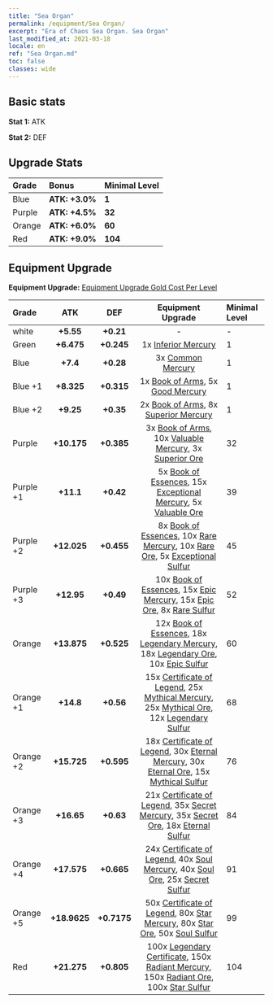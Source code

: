```yaml
---
title: "Sea Organ"
permalink: /equipment/Sea Organ/
excerpt: "Era of Chaos Sea Organ. Sea Organ"
last_modified_at: 2021-03-18
locale: en
ref: "Sea Organ.md"
toc: false
classes: wide
---
```


## Basic stats
 **Stat 1:** ATK

 **Stat 2:** DEF

## Upgrade Stats

  |     Grade    |   Bonus | Minimal Level | 
  |:-------------|:--------|:--------------| 
  | Blue | **ATK: +3.0%** | **1** | 
  | Purple | **ATK: +4.5%** | **32** | 
  | Orange | **ATK: +6.0%** | **60** | 
  | Red | **ATK: +9.0%** | **104** | 


## Equipment Upgrade
 **Equipment Upgrade:** [Equipment Upgrade Gold Cost Per Level](/equipment/EquipmentUpgradeCostPerLevel/) 

  |          Grade      | ATK | DEF | Equipment Upgrade | Minimal Level |
  |:--------------------|:---------:|:---------:|:----------------:|:--------------|
  | white | **+5.55** | **+0.21** | - | - |
  | Green | **+6.475** | **+0.245** | 1x [Inferior Mercury](/Items/mat_2/) | 1 |
  | Blue | **+7.4** | **+0.28** | 3x [Common Mercury](/Items/mat_8/) | 1 |
  | Blue +1 | **+8.325** | **+0.315** | 1x [Book of Arms](/Items/mat_18/), 5x [Good Mercury](/Items/mat_14/) | 1 |
  | Blue +2 | **+9.25** | **+0.35** | 2x [Book of Arms](/Items/mat_25/), 8x [Superior Mercury](/Items/mat_21/) | 1 |
  | Purple | **+10.175** | **+0.385** | 3x [Book of Arms](/Items/mat_32/), 10x [Valuable Mercury](/Items/mat_28/), 3x [Superior Ore](/Items/mat_19/) | 32 |
  | Purple +1 | **+11.1** | **+0.42** | 5x [Book of Essences](/Items/mat_39/), 15x [Exceptional Mercury](/Items/mat_35/), 5x [Valuable Ore](/Items/mat_26/) | 39 |
  | Purple +2 | **+12.025** | **+0.455** | 8x [Book of Essences](/Items/mat_46/), 10x [Rare Mercury](/Items/mat_42/), 10x [Rare Ore](/Items/mat_40/), 5x [Exceptional Sulfur](/Items/mat_36/) | 45 |
  | Purple +3 | **+12.95** | **+0.49** | 10x [Book of Essences](/Items/mat_53/), 15x [Epic Mercury](/Items/mat_49/), 15x [Epic Ore](/Items/mat_47/), 8x [Rare Sulfur](/Items/mat_43/) | 52 |
  | Orange | **+13.875** | **+0.525** | 12x [Book of Essences](/Items/mat_60/), 18x [Legendary Mercury](/Items/mat_56/), 18x [Legendary Ore](/Items/mat_54/), 10x [Epic Sulfur](/Items/mat_50/) | 60 |
  | Orange +1 | **+14.8** | **+0.56** | 15x [Certificate of Legend](/Items/mat_67/), 25x [Mythical Mercury](/Items/mat_63/), 25x [Mythical Ore](/Items/mat_61/), 12x [Legendary Sulfur](/Items/mat_57/) | 68 |
  | Orange +2 | **+15.725** | **+0.595** | 18x [Certificate of Legend](/Items/mat_74/), 30x [Eternal Mercury](/Items/mat_70/), 30x [Eternal Ore](/Items/mat_68/), 15x [Mythical Sulfur](/Items/mat_64/) | 76 |
  | Orange +3 | **+16.65** | **+0.63** | 21x [Certificate of Legend](/Items/mat_81/), 35x [Secret Mercury](/Items/mat_77/), 35x [Secret Ore](/Items/mat_75/), 18x [Eternal Sulfur](/Items/mat_71/) | 84 |
  | Orange +4 | **+17.575** | **+0.665** | 24x [Certificate of Legend](/Items/mat_88/), 40x [Soul Mercury](/Items/mat_84/), 40x [Soul Ore](/Items/mat_82/), 25x [Secret Sulfur](/Items/mat_78/) | 91 |
  | Orange +5 | **+18.9625** | **+0.7175** | 50x [Certificate of Legend](/Items/mat_95/), 80x [Star Mercury](/Items/mat_91/), 80x [Star Ore](/Items/mat_89/), 50x [Soul Sulfur](/Items/mat_85/) | 99 |
  | Red | **+21.275** | **+0.805** | 100x [Legendary Certificate](/Items/mat_102/), 150x [Radiant Mercury](/Items/mat_98/), 150x [Radiant Ore](/Items/mat_96/), 100x [Star Sulfur](/Items/mat_92/) | 104 |

